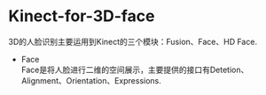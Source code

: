 # Kinect-for-3D-face
3D的人脸识别主要运用到Kinect的三个模块：Fusion、Face、HD Face.<br>
* Face<br>
  Face是将人脸进行二维的空间展示，主要提供的接口有Detetion、Alignment、Orientation、Expressions.
